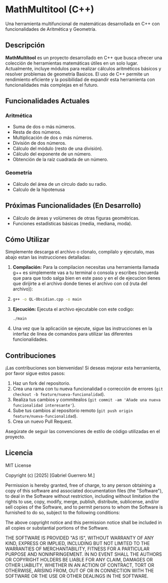 # MathMultitool (C++)

Una herramienta multifuncional de matemáticas desarrollada en C++ con funcionalidades de Aritmética y Geometría.

## Descripción

**MathMultitool** es un proyecto desarrollado en C++ que busca ofrecer una colección de herramientas matemáticas útiles en un solo lugar. Actualmente, incluye módulos para realizar cálculos aritméticos básicos y resolver problemas de geometría Basicos. El uso de C++ permite un rendimiento eficiente y la posibilidad de expandir esta herramienta con funcionalidades más complejas en el futuro.

## Funcionalidades Actuales

### Aritmética
* Suma de dos o más números.
* Resta de dos números.
* Multiplicación de dos o más números.
* División de dos números.
* Cálculo del módulo (resto de una división).
* Cálculo del exponente de un número.
* Obtención de la raíz cuadrada de un número.

### Geometría
* Cálculo del área de un círculo dado su radio.
* Calculo de la hipotenusa

## Próximas Funcionalidades (En Desarrollo)

* Cálculo de áreas y volúmenes de otras figuras geométricas.
* Funciones estadísticas básicas (media, mediana, moda).

## Cómo Utilizar

Simplemente descarga el archivo o clonalo, compilalo y ejecutalo, mas abajo estan las instrucciones detalladas:

1.  **Compilación:** Para la compilacion necesitas una herramienta llamada g++ es simplemente vas a tu terminal o consola y escribes (recuerda que para que todo salga bien en este paso y en el de ejecucion tienes que dirijirte a el archivo donde tienes el archivo con cd (ruta del archivo)):
2.  
    ```bash
    g++ -o QL-Obsidian.cpp -o main
    ```
3.  **Ejecución:** Ejecuta el archivo ejecutable con este codigo:
    ```bash
    ./main
    ```
4.  Una vez que la aplicación se ejecute, sigue las instrucciones en la interfaz de línea de comandos para utilizar las diferentes funcionalidades.

## Contribuciones

¡Las contribuciones son bienvenidas! Si deseas mejorar esta herramienta, por favor sigue estos pasos:

1.  Haz un fork del repositorio.
2.  Crea una rama con tu nueva funcionalidad o corrección de errores (`git checkout -b feature/nueva-funcionalidad`).
3.  Realiza tus cambios y commitealos (`git commit -am 'Añade una nueva funcionalidad interesante'`).
4.  Sube tus cambios al repositorio remoto (`git push origin feature/nueva-funcionalidad`).
5.  Crea un nuevo Pull Request.

Asegúrate de seguir las convenciones de estilo de código utilizadas en el proyecto.

## Licencia

MIT License

Copyright (c) [2025] [Gabriel Guerrero M.]

Permission is hereby granted, free of charge, to any person obtaining a copy
of this software and associated documentation files (the "Software"), to deal
in the Software without restriction, including without limitation the rights
to use, copy, modify, merge, publish, distribute, sublicense, and/or sell
copies of the Software, and to permit persons to whom the Software is
furnished to do so, subject to the following conditions:

The above copyright notice and this permission notice shall be included in all
copies or substantial portions of the Software.

THE SOFTWARE IS PROVIDED "AS IS", WITHOUT WARRANTY OF ANY KIND, EXPRESS OR
IMPLIED, INCLUDING BUT NOT LIMITED TO THE WARRANTIES OF MERCHANTABILITY,
FITNESS FOR A PARTICULAR PURPOSE AND NONINFRINGEMENT. IN NO EVENT SHALL THE
AUTHORS OR COPYRIGHT HOLDERS BE LIABLE FOR ANY CLAIM, DAMAGES OR OTHER
LIABILITY, WHETHER IN AN ACTION OF CONTRACT, TORT OR OTHERWISE, ARISING FROM,
OUT OF OR IN CONNECTION WITH THE SOFTWARE OR THE USE OR OTHER DEALINGS IN THE
SOFTWARE.   

